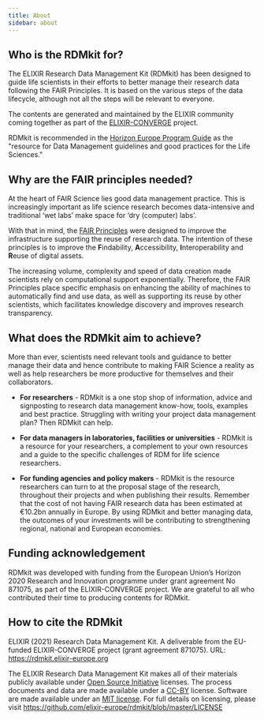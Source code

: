 ```yaml
---
title: About
sidebar: about
---
```


## Who is the RDMkit for?
The ELIXIR Research Data Management Kit (RDMkit) has been designed to guide life scientists in their efforts to better manage their research data following the FAIR Principles. It is based on the various steps of the data lifecycle, although not all the steps will be relevant to everyone.

The contents are generated and maintained by the ELIXIR community coming together as part of the [ELIXIR-CONVERGE](https://elixir-europe.org/about-us/how-funded/eu-projects/converge) project.

<div class="card mt-4">
  <div class="card-body">
    <p class="card-text">RDMkit is recommended in the <a href="https://ec.europa.eu/info/funding-tenders/opportunities/docs/2021-2027/horizon/guidance/programme-guide_horizon_en.pdf">Horizon Europe Program Guide</a> as the "resource for Data Management guidelines and good practices for the Life Sciences."</p>
  </div>
</div>

## Why are the FAIR principles needed?
At the heart of FAIR Science lies good data management practice. This is increasingly important as life science research becomes data-intensive and traditional ‘wet labs’ make space for ‘dry (computer) labs’.

With that in mind, the [FAIR Principles](https://www.nature.com/articles/sdata201618) were designed to improve the infrastructure supporting the reuse of research data. The intention of these principles is to improve the **F**indability, **A**ccessibility, **I**nteroperability and **R**euse of digital assets.

The increasing volume, complexity and speed of data creation made scientists rely on computational support exponentially. Therefore, the FAIR Principles place specific emphasis on enhancing the ability of machines to automatically find and use data, as well as supporting its reuse by other scientists, which facilitates knowledge discovery and improves research transparency.

## What does the RDMkit aim to achieve?
More than ever, scientists need relevant tools and guidance to better manage their data and hence contribute to making FAIR Science a reality as well as help researchers be more productive for themselves and their collaborators.

- **For researchers** - RDMkit is a one stop shop of information, advice and signposting to research data management know-how, tools, examples and best practice. Struggling with writing your project data management plan? Then RDMkit can help.

- **For data managers in laboratories, facilities or universities** - RDMkit is a resource for your researchers, a complement to your own resources and a guide to the specific challenges of RDM for life science researchers. 

- **For funding agencies and policy makers** - RDMkit is the resource researchers can turn to at the proposal stage of the research, throughout their projects and when publishing their results.  Remember that the cost of not having FAIR research data has been estimated at €10.2bn annually in Europe. By using RDMkit and better managing  data, the outcomes of your investments will be contributing to strengthening regional, national and European economies.

## Funding acknowledgement
RDMkit was developed with funding from the European Union’s Horizon 2020 Research and Innovation programme under grant agreement No 871075, as part of the ELIXIR-CONVERGE project. We are grateful to all who contributed their time to producing contents for RDMkit. 

## How to cite the RDMkit
ELIXIR (2021) Research Data Management Kit. A deliverable from the EU-funded ELIXIR-CONVERGE project (grant agreement 871075). URL: https://rdmkit.elixir-europe.org

The ELIXIR Research Data Management Kit makes all of their materials publicly available under [Open Source Initiative](https://opensource.org/licenses) licenses.
The process documents and data are made available under a [CC-BY](https://creativecommons.org/licenses/by/4.0/) license.
Software are made available under an [MIT license](https://opensource.org/licenses/mit-license.html).
For full details on licensing, please visit https://github.com/elixir-europe/rdmkit/blob/master/LICENSE


